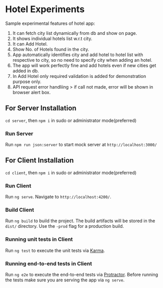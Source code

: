 # Hotel Experiments

Sample experimental features of hotel app:

1. It can fetch city list dynamically from db and show on page.
2. It shows individual hotels list w.r.t city.
3. It can Add Hotel.
4. Show No. of Hotels found in the city.
5. App automatically identifies city and add hotel to hotel list with respective to city, so no need to specify city when adding an hotel.
6. The app will work perfectly fine and add hotels even if new cities get added in db.
7. In Add Hotel only required validation is added for demonstration purpose only.
8. API request error handliing > if call not made, error will be shown in browser alert box.

## For Server Installation

`cd server`, then `npm i` in sudo or administrator mode(preferred)

### Run Server

Run `npm run json:server` to start mock server at `http://localhost:3000/`

## For Client Installation

`cd client`, then `npm i` in sudo or administrator mode(preferred)


### Run Client

Run `ng serve`. Navigate to `http://localhost:4200/`.


### Build Client

Run `ng build` to build the project. The build artifacts will be stored in the `dist/` directory. Use the `-prod` flag for a production build.

### Running unit tests in Client

Run `ng test` to execute the unit tests via [Karma](https://karma-runner.github.io).

### Running end-to-end tests in Client

Run `ng e2e` to execute the end-to-end tests via [Protractor](http://www.protractortest.org/).
Before running the tests make sure you are serving the app via `ng serve`.
